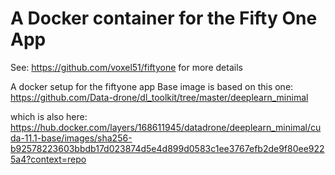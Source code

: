 # A Docker container for the Fifty One App

See: https://github.com/voxel51/fiftyone
for more details

A docker setup for the fiftyone app
Base image is based on this one: 
https://github.com/Data-drone/dl_toolkit/tree/master/deeplearn_minimal

which is also here:
https://hub.docker.com/layers/168611945/datadrone/deeplearn_minimal/cuda-11.1-base/images/sha256-b92578223603bbdb17d023874d5e4d899d0583c1ee3767efb2de9f80ee9225a4?context=repo

